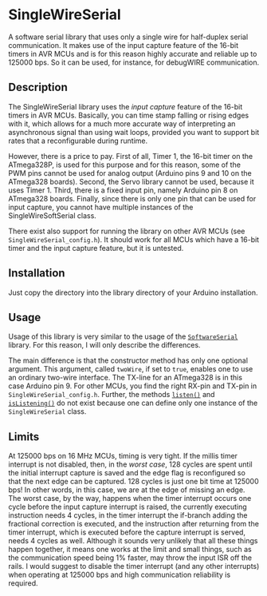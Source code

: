 # SingleWireSerial


A software serial library that uses only a single wire for half-duplex serial communication. It makes use of the input capture feature of the 16-bit timers in AVR MCUs and is for this reason highly accurate and reliable up to 125000 bps. So it can be used, for instance, for debugWIRE communication.



## Description

The SingleWireSerial library uses the *input capture* feature of the 16-bit timers in AVR MCUs. Basically, you can time stamp falling or rising edges with it, which allows for a much more accurate way of interpreting an asynchronous signal than using wait loops, provided you want to support bit rates that a reconfigurable during runtime.

However, there is a price to pay. First of all, Timer 1, the 16-bit timer on the ATmega328P, is used for this purpose and for this reason, some of the PWM pins cannot be used for analog output (Arduino pins 9 and 10 on the ATmega328 boards). Second, the Servo library cannot be used, because it uses Timer 1. Third, there is a fixed input pin, namely Arduino pin 8 on ATmega328 boards. Finally, since there is only one pin that can be used for input capture, you cannot have multiple instances of the SingleWireSoftSerial class. 

There exist also support for running the library on other AVR MCUs (see `SingleWireSerial_config.h`). It should work for all MCUs which have a 16-bit timer and the input capture feature, but it is untested.

## Installation

Just copy the directory into the library directory of your Arduino installation.

## Usage

Usage of this library is very similar to the usage of the [`SoftwareSerial`](https://www.arduino.cc/en/Reference/softwareSerial) library. For this reason, I will only describe the differences.

The main difference is that the constructor method has only one optional argument. This argument, called `twoWire`, if set to `true`, enables one to use an ordinary two-wire interface. The TX-line for an ATmega328 is in this case Arduino pin 9. For other MCUs, you find the right RX-pin and TX-pin in `SingleWireSerial_config.h`. Further, the methods [`listen()`](https://www.arduino.cc/en/Reference/SoftwareSerialListen) and [`isListening()`](https://www.arduino.cc/en/Reference/SoftwareSerialIsListening) do not exist because one can define only one instance of the `SingleWireSerial` class.

## Limits

At 125000 bps on 16 MHz MCUs, timing is very tight. If the millis timer interrupt is not disabled, then, in the *worst case*, 128 cycles are spent until the initial interrupt capture is saved and the edge flag is reconfigured so that the next edge can be captured. 128 cycles is just one bit time at 125000 bps! In other words, in this case, we are at the edge of missing an edge. The worst case, by the way, happens when the timer interrupt occurs one cycle before the input capture interrupt is raised, the currently executing instruction needs 4 cycles, in the timer interrupt the if-branch adding the fractional correction is executed, and the instruction after returning from the timer interrupt, which is executed before the capture interrupt is served, needs 4 cycles as well. Although it sounds very unlikely that all these things happen together, it means one works at the limit and small things, such as the communication speed being 1% faster, may throw the input ISR off the rails. I would suggest to disable the timer interrupt (and any other interrupts) when operating at 125000 bps and high communication reliability is required. 







